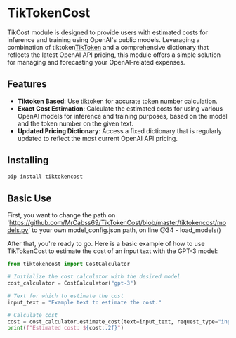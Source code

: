 # TikTokenCost
TikCost module is designed to provide users with estimated costs for inference and training using OpenAI's public models. Leveraging a combination of tiktoken[TikToken](https://github.com/openai/tiktoken) and a comprehensive dictionary that reflects the latest OpenAI API pricing, this module offers a simple solution for managing and forecasting your OpenAI-related expenses.


## Features
- **Tiktoken Based**: Use tiktoken for accurate token number calculation.
- **Exact Cost Estimation**: Calculate the estimated costs for using various OpenAI models for inference and training purposes, based on the model and the token number on the given text.
- **Updated Pricing Dictionary**: Access a fixed dictionary that is regularly updated to reflect the most current OpenAI API pricing.


## Installing

```bash
pip install tiktokencost
```

## Basic Use
First, you want to change the path on 'https://github.com/MrCabss69/TikTokenCost/blob/master/tiktokencost/models.py' to your own model_config.json path, on line @34 - load_models()

After that, you're ready to go. Here is a basic example of how to use TikTokenCost to estimate the cost of an input text with the GPT-3 model:


```python
from tiktokencost import CostCalculator

# Initialize the cost calculator with the desired model
cost_calculator = CostCalculator("gpt-3")

# Text for which to estimate the cost
input_text = "Example text to estimate the cost."

# Calculate cost
cost = cost_calculator.estimate_cost(text=input_text, request_type="input")
print(f"Estimated cost: ${cost:.2f}")
```